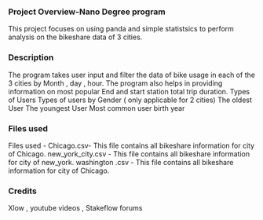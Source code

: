

### Project Overview-Nano Degree program
This project focuses on using panda and simple statistsics to perform analysis on the bikeshare  data of 3 cities. 

### Description
The program takes user input and filter the data of bike usage in each of the 3 cities by Month , day , hour. 
The program also helps in providing information on 
most popular End and start station 
total trip duration.
Types of Users 
Types of users by Gender ( only applicable for 2 cities)
The oldest User
The youngest User
Most common user birth year 

### Files used
Files used - 
Chicago.csv- This file contains all bikeshare information for city of Chicago. 
new_york_city.csv - This file contains all bikeshare information for city of new_york.
washington .csv -  This file contains all bikeshare information for city of Chicago.
 

### Credits
Xlow , youtube videos , Stakeflow forums


